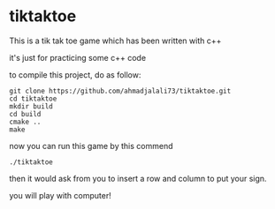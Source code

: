 # tiktaktoe
This is a tik tak toe game which has been written with c++

it's just for practicing some c++ code

to compile this project, do as follow:

```
git clone https://github.com/ahmadjalali73/tiktaktoe.git
cd tiktaktoe
mkdir build
cd build
cmake ..
make
```

now you can run this game by this commend

```./tiktaktoe```

then it would ask from you to insert a row and column to put your sign.

you will play with computer!
